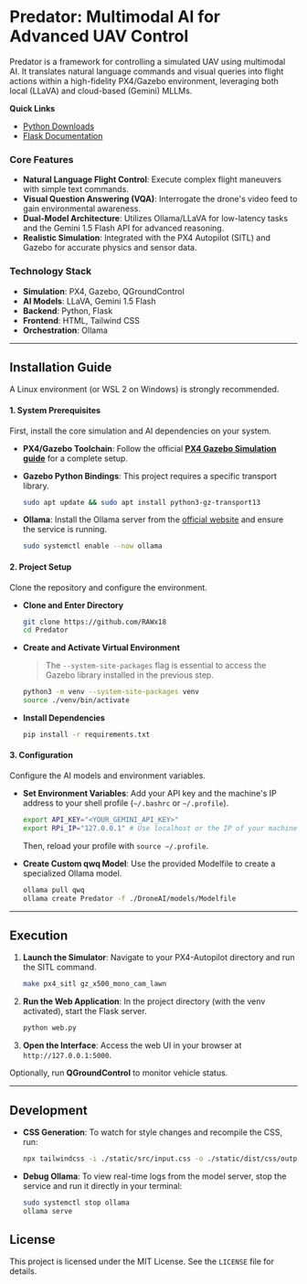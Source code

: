 # Predator: Multimodal AI for Advanced UAV Control

Predator is a framework for controlling a simulated UAV using multimodal AI. It translates natural language commands and visual queries into flight actions within a high-fidelity PX4/Gazebo environment, leveraging both local (LLaVA) and cloud-based (Gemini) MLLMs.

**Quick Links**

- [Python Downloads](https://www.python.org/downloads/)
- [Flask Documentation](https://flask.palletsprojects.com/)

### Core Features

  - **Natural Language Flight Control**: Execute complex flight maneuvers with simple text commands.
  - **Visual Question Answering (VQA)**: Interrogate the drone's video feed to gain environmental awareness.
  - **Dual-Model Architecture**: Utilizes Ollama/LLaVA for low-latency tasks and the Gemini 1.5 Flash API for advanced reasoning.
  - **Realistic Simulation**: Integrated with the PX4 Autopilot (SITL) and Gazebo for accurate physics and sensor data.

### Technology Stack

  - **Simulation**: PX4, Gazebo, QGroundControl
  - **AI Models**: LLaVA, Gemini 1.5 Flash
  - **Backend**: Python, Flask
  - **Frontend**: HTML, Tailwind CSS
  - **Orchestration**: Ollama

-----

## Installation Guide

A Linux environment (or WSL 2 on Windows) is strongly recommended.

#### 1\. System Prerequisites

First, install the core simulation and AI dependencies on your system.

  - **PX4/Gazebo Toolchain**: Follow the official **[PX4 Gazebo Simulation guide](https://docs.px4.io/main/en/sim_gazebo_gz/)** for a complete setup.

  - **Gazebo Python Bindings**: This project requires a specific transport library.

    ```bash
    sudo apt update && sudo apt install python3-gz-transport13
    ```

  - **Ollama**: Install the Ollama server from the [official website](https://ollama.com/) and ensure the service is running.

    ```bash
    sudo systemctl enable --now ollama
    ```

#### 2\. Project Setup

Clone the repository and configure the environment.

  - **Clone and Enter Directory**
    ```bash
    git clone https://github.com/RAWx18
    cd Predator
    ```
  - **Create and Activate Virtual Environment**
    > The `--system-site-packages` flag is essential to access the Gazebo library installed in the previous step.
    ```bash
    python3 -m venv --system-site-packages venv
    source ./venv/bin/activate
    ```
  - **Install Dependencies**
    ```bash
    pip install -r requirements.txt
    ```

#### 3\. Configuration

Configure the AI models and environment variables.

  - **Set Environment Variables**: Add your API key and the machine's IP address to your shell profile (`~/.bashrc` or `~/.profile`).

    ```bash
    export API_KEY="<YOUR_GEMINI_API_KEY>"
    export RPi_IP="127.0.0.1" # Use localhost or the IP of your machine
    ```

    Then, reload your profile with `source ~/.profile`.

  - **Create Custom qwq Model**: Use the provided Modelfile to create a specialized Ollama model.

    ```bash
    ollama pull qwq
    ollama create Predator -f ./DroneAI/models/Modelfile
    ```

-----

## Execution

1.  **Launch the Simulator**: Navigate to your PX4-Autopilot directory and run the SITL command.

    ```bash
    make px4_sitl gz_x500_mono_cam_lawn
    ```

2.  **Run the Web Application**: In the project directory (with the venv activated), start the Flask server.

    ```bash
    python web.py
    ```

3.  **Open the Interface**: Access the web UI in your browser at `http://127.0.0.1:5000`.

Optionally, run **QGroundControl** to monitor vehicle status.

-----

## Development

  - **CSS Generation**: To watch for style changes and recompile the CSS, run:
    ```bash
    npx tailwindcss -i ./static/src/input.css -o ./static/dist/css/output.css --watch
    ```
  - **Debug Ollama**: To view real-time logs from the model server, stop the service and run it directly in your terminal:
    ```bash
    sudo systemctl stop ollama
    ollama serve
    ```

## License

This project is licensed under the MIT License. See the `LICENSE` file for details.



